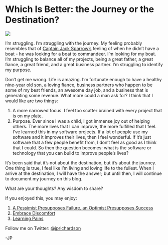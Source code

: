 <!--
id: 859911519
link: http://loudjet.com/a/which-is-better-the-journey-or-the-destination
slug: which-is-better-the-journey-or-the-destination
date: Mon Jul 26 2010 00:05:09 GMT-0500 (CDT)
publish: 2010-07-026
tags: reflect7
-->


Which Is Better: the Journey or the Destination?
================================================

![](http://media.tumblr.com/tumblr_l65fb3LIop1qzbc4f.jpg)

I’m struggling. I’m struggling with the journey. My feeling probably
resembles that of [Captain Jack
Sparrow’s](http://en.wikipedia.org/wiki/Jack_Sparrow) feeling of when he
didn’t have a boat - he was looking for a boat to commandeer. I’m
looking for my boat. I’m struggling to balance all of my projects, being
a great father, a great fiance, a great friend, and a great business
partner. I’m struggling to identify my purpose.

Don’t get me wrong. Life is amazing. I’m fortunate enough to have a
healthy nine-year old son, a loving fiance, business partners who happen
to be some of my best friends, an awesome day job, and a business that
is generating some revenue. What more could a man ask for? I think that
I would like are two things:

1.  A more narrowed focus. I feel too scatter brained with every project
    that is on my plate.
2.  Purpose. Ever since I was a child, I got immense joy out of helping
    others. The more lives that I can improve, the more fulfilled that I
    feel. I’ve learned this in my software projects. If a lot of people
    use my software and it improves their lives, then I feel wonderful.
    If it’s just software that a few people benefit from, I don’t feel
    as good as I think that I could. So then the question becomes: what
    is the software or technology that you can build to improve people’s
    lives?

It’s been said that it’s not about the destination, but it’s about the
journey. One thing is true, I feel like I’m living and loving life to
the fullest. When I arrive at the destination, I will have the answer;
but until then, I will continue to document my journey on this blog.

What are your thoughts? Any wisdom to share?

If you enjoyed this, you may enjoy:

1.  [A Pessimist Presupposes Failure, an
    Optimist Presupposes Success](http://loudjet.com/a/a-pessimist-presupposes-failure-an-optimist)
2.  [Embrace
    Discomfort](http://loudjet.com/a/embrace-discomfort)
3.  [Learning Pains](http://loudjet.com/a/learning-pains)

Follow me on Twitter: [@jprichardson](http://twitter.com/jprichardson)

-JP

